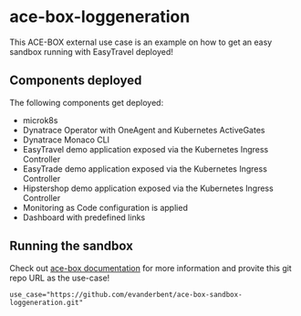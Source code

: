 # ace-box-loggeneration

This ACE-BOX external use case is an example on how to get an easy sandbox running with EasyTravel deployed!

## Components deployed

The following components get deployed:

- microk8s
- Dynatrace Operator with OneAgent and Kubernetes ActiveGates
- Dynatrace Monaco CLI
- EasyTravel demo application exposed via the Kubernetes Ingress Controller
- EasyTrade demo application exposed via the Kubernetes Ingress Controller
- Hipstershop demo application exposed via the Kubernetes Ingress Controller
- Monitoring as Code configuration is applied
- Dashboard with predefined links

## Running the sandbox

Check out [ace-box documentation](https://github.com/Dynatrace/ace-box/blob/dev/docs/external-use-case.md) for more information and provite this git repo URL as the use-case!

```
use_case="https://github.com/evanderbent/ace-box-sandbox-loggeneration.git"
```
